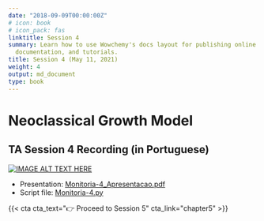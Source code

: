 ```yaml
---
date: "2018-09-09T00:00:00Z"
# icon: book
# icon_pack: fas
linktitle: Session 4
summary: Learn how to use Wowchemy's docs layout for publishing online courses, software
  documentation, and tutorials.
title: Session 4 (May 11, 2021)
weight: 4
output: md_document
type: book
---
```




# Neoclassical Growth Model

## TA Session 4 Recording (in Portuguese)

[![IMAGE ALT TEXT HERE](https://img.youtube.com/vi/Bgk_43S8l6M/maxresdefault.jpg)](https://www.youtube.com/watch?v=Bgk_43S8l6M)

- Presentation: [Monitoria-4_Apresentacao.pdf](../Monitoria-4_Apresentacao.pdf)
- Script file: [Monitoria-4.py](../Monitoria-4.py)


{{< cta cta_text="👉 Proceed to Session 5" cta_link="chapter5" >}}
